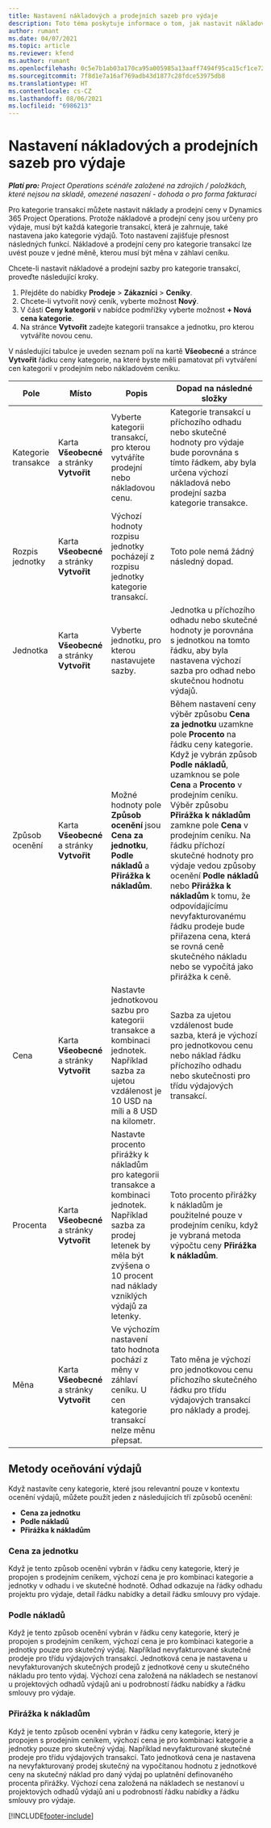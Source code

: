 ```yaml
---
title: Nastavení nákladových a prodejních sazeb pro výdaje
description: Toto téma poskytuje informace o tom, jak nastavit nákladové a prodejní sazby u kategorií transakcí a výdajů.
author: rumant
ms.date: 04/07/2021
ms.topic: article
ms.reviewer: kfend
ms.author: rumant
ms.openlocfilehash: 0c5e7b1ab03a170ca95a005985a13aaff7494f95ca15cf1ce726674ae9a14222
ms.sourcegitcommit: 7f8d1e7a16af769adb43d1877c28fdce53975db8
ms.translationtype: HT
ms.contentlocale: cs-CZ
ms.lasthandoff: 08/06/2021
ms.locfileid: "6986213"
---
```

# <a name="set-up-cost-and-sales-rates-for-expenses"></a>Nastavení nákladových a prodejních sazeb pro výdaje

_**Platí pro:** Project Operations scénáře založené na zdrojích / položkách, které nejsou na skladě, omezené nasazení - dohoda o pro forma fakturaci_

Pro kategorie transakcí můžete nastavit náklady a prodejní ceny v Dynamics 365 Project Operations. Protože nákladové a prodejní ceny jsou určeny pro výdaje, musí být každá kategorie transakcí, která je zahrnuje, také nastavena jako kategorie výdajů. Toto nastavení zajišťuje přesnost následných funkcí. Nákladové a prodejní ceny pro kategorie transakcí lze uvést pouze v jedné měně, kterou musí být měna v záhlaví ceníku.

Chcete-li nastavit nákladové a prodejní sazby pro kategorie transakcí, proveďte následující kroky. 

1. Přejděte do nabídky **Prodeje** > **Zákazníci** > **Ceníky**.
2. Chcete-li vytvořit nový ceník, vyberte možnost **Nový**. 
3. V části **Ceny kategorií** v nabídce podmřížky vyberte možnost **+ Nová cena kategorie**. 
4. Na stránce **Vytvořit** zadejte kategorii transakce a jednotku, pro kterou vytváříte novou cenu.

V následující tabulce je uveden seznam polí na kartě **Všeobecné** a stránce **Vytvořit** řádku ceny kategorie, na které byste měli pamatovat při vytváření cen kategorií v prodejním nebo nákladovém ceníku.

| Pole | Místo | Popis | Dopad na následné složky |
| --- | --- | --- | --- |
| Kategorie transakce | Karta **Všeobecné** a stránky **Vytvořit** | Vyberte kategorii transakcí, pro kterou vytváříte prodejní nebo nákladovou cenu. | Kategorie transakcí u příchozího odhadu nebo skutečné hodnoty pro výdaje bude porovnána s tímto řádkem, aby byla určena výchozí nákladová nebo prodejní sazba kategorie transakce. |
| Rozpis jednotky | Karta **Všeobecné** a stránky **Vytvořit** | Výchozí hodnoty rozpisu jednotky pocházejí z rozpisu jednotky kategorie transakcí. | Toto pole nemá žádný následný dopad. |
| Jednotka | Karta **Všeobecné** a stránky **Vytvořit** | Vyberte jednotku, pro kterou nastavujete sazby. | Jednotka u příchozího odhadu nebo skutečné hodnoty je porovnána s jednotkou na tomto řádku, aby byla nastavena výchozí sazba pro odhad nebo skutečnou hodnotu výdajů. |
| Způsob ocenění | Karta **Všeobecné** a stránky **Vytvořit** | Možné hodnoty pole **Způsob ocenění** jsou **Cena za jednotku**, **Podle nákladů** a **Přirážka k nákladům**. | Během nastavení ceny výběr způsobu **Cena za jednotku** uzamkne pole **Procento** na řádku ceny kategorie. Když je vybrán způsob **Podle nákladů**, uzamknou se pole **Cena** a **Procento** v prodejním ceníku. Výběr způsobu **Přirážka k nákladům** zamkne pole **Cena** v prodejním ceníku. Na řádku příchozí skutečné hodnoty pro výdaje vedou způsoby ocenění **Podle nákladů** nebo **Přirážka k nákladům** k tomu, že odpovídajícímu nevyfakturovanému řádku prodeje bude přiřazena cena, která se rovná ceně skutečného nákladu nebo se vypočítá jako přirážka k ceně. |
| Cena | Karta **Všeobecné** a stránky **Vytvořit** | Nastavte jednotkovou sazbu pro kategorii transakce a kombinaci jednotek. Například sazba za ujetou vzdálenost je 10 USD na míli a 8 USD na kilometr. | Sazba za ujetou vzdálenost bude sazba, která je výchozí pro jednotkovou cenu nebo náklad řádku příchozího odhadu nebo skutečnosti pro třídu výdajových transakcí.|
| Procenta | Karta **Všeobecné** a stránky **Vytvořit** | Nastavte procento přirážky k nákladům pro kategorii transakce a kombinaci jednotek. Například sazba za prodej letenek by měla být zvýšena o 10 procent nad náklady vzniklých výdajů za letenky. | Toto procento přirážky k nákladům je použitelné pouze v prodejním ceníku, když je vybraná metoda výpočtu ceny **Přirážka k nákladům**. |
| Měna | Karta **Všeobecné** a stránky **Vytvořit** | Ve výchozím nastavení tato hodnota pochází z měny v záhlaví ceníku. U cen kategorie transakcí nelze měnu přepsat. | Tato měna je výchozí pro jednotkovou cenu příchozího skutečného řádku pro třídu výdajových transakcí pro náklady a prodej. |

## <a name="pricing-methods-for-expenses"></a>Metody oceňování výdajů

Když nastavíte ceny kategorie, které jsou relevantní pouze v kontextu ocenění výdajů, můžete použít jeden z následujících tří způsobů ocenění:

- **Cena za jednotku**
- **Podle nákladů**
- **Přirážka k nákladům**

### <a name="price-per-unit"></a>Cena za jednotku
Když je tento způsob ocenění vybrán v řádku ceny kategorie, který je propojen s prodejním ceníkem, výchozí cena je pro kombinaci kategorie a jednotky v odhadu i ve skutečné hodnotě. Odhad odkazuje na řádky odhadu projektu pro výdaje, detail řádku nabídky a detail řádku smlouvy pro výdaje.

### <a name="at-cost"></a>Podle nákladů
Když je tento způsob ocenění vybrán v řádku ceny kategorie, který je propojen s prodejním ceníkem, výchozí cena je pro kombinaci kategorie a jednotky pouze pro skutečný výdaj. Například nevyfakturované skutečné prodeje pro třídu výdajových transakcí. Jednotková cena je nastavena u nevyfakturovaných skutečných prodejů z jednotkové ceny u skutečného nákladu pro tento výdaj. Výchozí cena založená na nákladech se nestanoví u projektových odhadů výdajů ani u podrobností řádku nabídky a řádku smlouvy pro výdaje.

### <a name="markup-over-cost"></a>Přirážka k nákladům
Když je tento způsob ocenění vybrán v řádku ceny kategorie, který je propojen s prodejním ceníkem, výchozí cena je pro kombinaci kategorie a jednotky pouze pro skutečný výdaj. Například nevyfakturované skutečné prodeje pro třídu výdajových transakcí. Tato jednotková cena je nastavena na nevyfakturovaný prodej skutečný na vypočítanou hodnotu z jednotkové ceny na skutečný náklad pro daný výdaj po uplatnění definovaného procenta přirážky. Výchozí cena založená na nákladech se nestanoví u projektových odhadů výdajů ani u podrobností řádku nabídky a řádku smlouvy pro výdaje.


[!INCLUDE[footer-include](../includes/footer-banner.md)]
